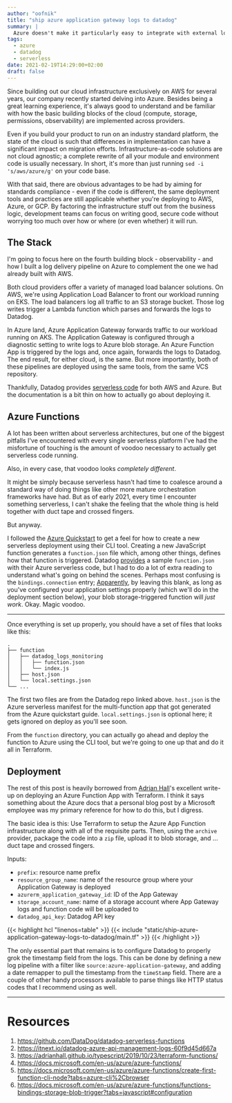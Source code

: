 ```yaml
---
author: "oofnik"
title: "ship azure application gateway logs to datadog"
summary: |
  Azure doesn't make it particularly easy to integrate with external logging and metrics providers. Here's one way to do it.
tags:
  - azure
  - datadog
  - serverless
date: 2021-02-19T14:29:00+02:00
draft: false
---
```


Since building out our cloud infrastructure exclusively on AWS for several years, our company recently started delving into Azure. Besides being a great learning experience, it's always good to understand and be familiar with how the basic building blocks of the cloud (compute, storage, permissions, observability) are implemented across providers.

Even if you build your product to run on an industry standard platform, the state of the cloud is such that differences in implementation can have a significant impact on migration efforts. Infrastructure-as-code solutions are not cloud agnostic; a complete rewrite of all your module and environment code is usually necessary. In short, it's more than just running `sed -i 's/aws/azure/g'` on your code base.

With that said, there are obvious advantages to be had by aiming for standards compliance - even if the code is different, the same deployment tools and practices are still applicable whether you're deploying to AWS, Azure, or GCP. By factoring the infrastructure stuff out from the business logic, development teams can focus on writing good, secure code without worrying too much over how or where (or even whether) it will run.

## The Stack

I'm going to focus here on the fourth building block - observability - and how I built a log delivery pipeline on Azure to complement the one we had already built with AWS.

Both cloud providers offer a variety of managed load balancer solutions. On AWS, we're using Application Load Balancer to front our workload running on EKS. The load balancers log all traffic to an S3 storage bucket. Those log writes trigger a Lambda function which parses and forwards the logs to Datadog.

In Azure land, Azure Application Gateway forwards traffic to our workload running on AKS. The Application Gateway is configured through a diagnostic setting to write logs to Azure blob storage. An Azure Function App is triggered by the logs and, once again, forwards the logs to Datadog. The end result, for either cloud, is the same. But more importantly, both of these pipelines are deployed using the same tools, from the same VCS repository.

Thankfully, Datadog provides [serverless code](https://github.com/DataDog/datadog-serverless-functions) for both AWS and Azure. But the documentation is a bit thin on how to actually go about deploying it.

## Azure Functions

A lot has been written about serverless architectures, but one of the biggest pitfalls I've encountered with every single serverless platform I've had the misfortune of touching is the amount of voodoo necessary to actually get serverless code running.

Also, in every case, that voodoo looks _completely different_. 

It might be simply because serverless hasn't had time to coalesce around a standard way of doing things like other more mature orchestration frameworks have had. But as of early 2021, every time I encounter something serverless, I can't shake the feeling that the whole thing is held together with duct tape and crossed fingers.

But anyway.

I followed the [Azure Quickstart](https://docs.microsoft.com/en-us/azure/azure-functions/create-first-function-cli-node?tabs=azure-cli%2Cbrowser) to get a feel for how to create a new serverless deployment using their CLI tool. Creating a new JavaScript function generates a `function.json` file which, among other things, defines how that function is triggered. Datadog [provides](https://github.com/DataDog/datadog-serverless-functions/tree/master/azure/blobs_logs_monitoring) a sample `function.json` with their Azure serverless code, but I had to do a lot of extra reading to understand what's going on behind the scenes. Perhaps most confusing is the `bindings.connection` entry; [Apparently](https://docs.microsoft.com/en-us/azure/azure-functions/functions-bindings-storage-blob-trigger?tabs=javascript#configuration), by leaving this blank, as long as you've configured your application settings properly (which we'll do in the deployment section below), your blob storage-triggered function will _just work_. Okay. Magic voodoo.

* * *

Once everything is set up properly, you should have a set of files that looks like this:

```shell
.
├── function
│   ├── datadog_logs_monitoring
│   │   ├── function.json
│   │   └── index.js
│   ├── host.json
│   └── local.settings.json
└── ...
```

The first two files are from the Datadog repo linked above. `host.json` is the Azure serverless manifest for the multi-function app that got generated from the Azure quickstart guide. `local.settings.json` is optional here; it gets ignored on deploy as you'll see soon.

From the `function` directory, you can actually go ahead and deploy the function to Azure using the CLI tool, but we're going to one up that and do it all in Terraform.

## Deployment

The rest of this post is heavily borrowed from [Adrian Hall](https://adrianhall.github.io/typescript/2019/10/23/terraform-functions/)'s excellent write-up on deploying an Azure Function App with Terraform. I think it says something about the Azure docs that a personal blog post by a Microsoft employee was my primary reference for how to do this, but I digress.

The basic idea is this: Use Terraform to setup the Azure App Function infrastructure along with all of the requisite parts. Then, using the `archive` provider, package the code into a `zip` file, upload it to blob storage, and ... duct tape and crossed fingers.

Inputs:
- `prefix`: resource name prefix
- `resource_group_name`: name of the resource group where your Application Gateway is deployed
- `azurerm_application_gateway_id`: ID of the App Gateway
- `storage_account_name`: name of a storage account where App Gateway logs and function code will be uploaded to
- `datadog_api_key`: Datadog API key

{{< highlight hcl "linenos=table" >}}
{{< include "static/ship-azure-application-gateway-logs-to-datadog/main.tf" >}}
{{< /highlight >}}


The only essential part that remains is to configure Datadog to properly grok the timestamp field from the logs. This can be done by defining a new log pipeline with a filter like `source:azure-application-gateway`, and adding a date remapper to pull the timestamp from the `timeStamp` field. There are a couple of other handy processors available to parse things like HTTP status codes that I recommend using as well.

---
# Resources
1. https://github.com/DataDog/datadog-serverless-functions
1. https://itnext.io/datadog-azure-api-management-logs-60f9d45d667a
1. https://adrianhall.github.io/typescript/2019/10/23/terraform-functions/
1. https://docs.microsoft.com/en-us/azure/azure-functions/
1. https://docs.microsoft.com/en-us/azure/azure-functions/create-first-function-cli-node?tabs=azure-cli%2Cbrowser
1. https://docs.microsoft.com/en-us/azure/azure-functions/functions-bindings-storage-blob-trigger?tabs=javascript#configuration